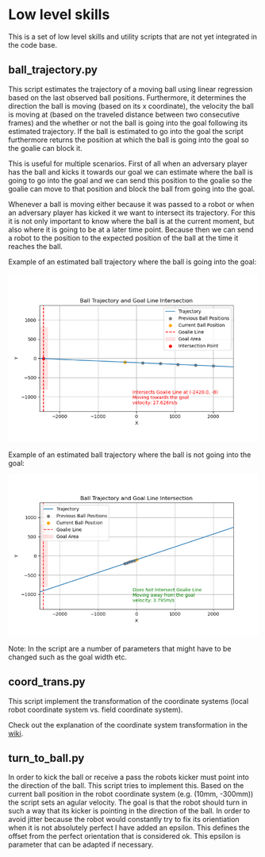 # Low level skills
This is a set of low level skills and utility scripts that are not yet integrated in the code base.

## ball_trajectory.py
This script estimates the trajectory of a moving ball using linear regression based on the last observed ball positions. Furthermore, it determines the direction the ball is moving (based on its x coordinate), the velocity the ball is moving at (based on the traveled distance between two consecutive frames) and the whether or not the ball is going into the goal following its estimated trajectory. If the ball is estimated to go into the goal the script furthermore returns the position at which the ball is going into the goal so the goalie can block it.

This is useful for multiple scenarios. First of all when an adversary player has the ball and kicks it towards our goal we can estimate where the ball is going to go into the goal and we can send this position to the goalie so the goalie can move to that position and block the ball from going into the goal.

Whenever a ball is moving either because it was passed to a robot or when an adversary player has kicked it we want to intersect its trajectory. For this it is not only important to know where the ball is at the current moment, but also where it is going to be at a later time point. Because then we can send a robot to the position to the expected position of the ball at the time it reaches the ball. 

Example of an estimated ball trajectory where the ball is going into the goal:

![Example of the ball trajectory estimation - going into the goal](./images/BallTrajectory_ex1.png)

Example of an estimated ball trajectory where the ball is not going into the goal:

![Example of the ball trajectory estimation - not going into the goal](./images/BallTrajectory_ex2.png)

Note: In the script are a number of parameters that might have to be changed such as the goal width etc.

## coord_trans.py
This script implement the transformation of the coordinate systems (local robot coordinate system vs. field coordinate system).

Check out the explanation of the coordinate system transformation in the [wiki](https://github.com/WSU-TurtleRabbit/WSU-TurtleRabbit.github.io/wiki/SSL-Vision#coordinate-system-transformation).


## turn_to_ball.py
In order to kick the ball or receive a pass the robots kicker must point into the direction of the ball. This script tries to implement this. Based on the current ball position in the robot coordinate system (e.g. (10mm, -300mm)) the script sets an agular velocity. The goal is that the robot should turn in such a way that its kicker is pointing in the direction of the ball. In order to avoid jitter because the robot would constantly try to fix its orientiation when it is not absolutely perfect I have added an epsilon. This defines the offset from the perfect orientation that is considered ok. This epsilon is parameter that can be adapted if necessary.
